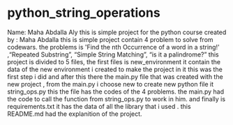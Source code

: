 # python_string_operations
Name: Maha Abdalla Aly
this is simple project for the python course created by : Maha Abdalla this is simple project contain 4 problem to solve from codewars. the problems is 'Find the nth Occurrence of a word in a string!' ,“Repeated Substring”, “Simple String Matching”, “is it a palindrome?” this project is divided to 5 files, the first files is new_environment it contain the data of the new environment i created to make the project in it this was the first step i did and after this there the main.py file that was created with the new project , from the main.py i choose new to create new python file it string_ops.py this the file has the codes of the 4 problems. the main.py had the code to call the function from string_ops.py to work in him. and finally is requirements.txt it has the data of all the library that i used . this README.md had the explanition of the project.
